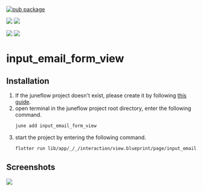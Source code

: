 [![pub package](https://img.shields.io/pub/v/input_email_form_view.svg)](https://pub.dartlang.org/packages/input_email_form_view)

[![](https://img.shields.io/badge/Module-Hub-007bff?style=for-the-badge&logo=flutter)](https://module.juneflow.org/)
[![](https://img.shields.io/badge/View-Hub-007bff?style=for-the-badge&logo=flutter)](https://view.juneflow.org/)

[![](https://img.shields.io/badge/DISCORD-JOIN%20SERVER-5663F7?style=for-the-badge&logo=discord&logoColor=white)](https://discord.gg/zXXHvAXCug)
[![](https://img.shields.io/badge/KakaoTalk-Join%20Room-FEE500?style=for-the-badge&logo=kakao)](https://open.kakao.com/o/gEwrffbg)
# input_email_form_view

##  Installation
1. If the juneflow project doesn't exist, please create it by following [this guide](https://doc.juneflow.org/).
2. open terminal in the juneflow project root directory, enter the following command.
    ```bash
    june add input_email_form_view
    ```
3. start the project by entering the following command.
    ```bash
    flutter run lib/app/_/_/interaction/view.blueprint/page/input_email_form_view/_/view.dart -d chrome
    ```

## Screenshots
![](https://github.com/juneview-songdo/input_email_form_view/assets/21379657/dc2bbef0-0d6d-4840-8664-dd1e03d30cf7)

